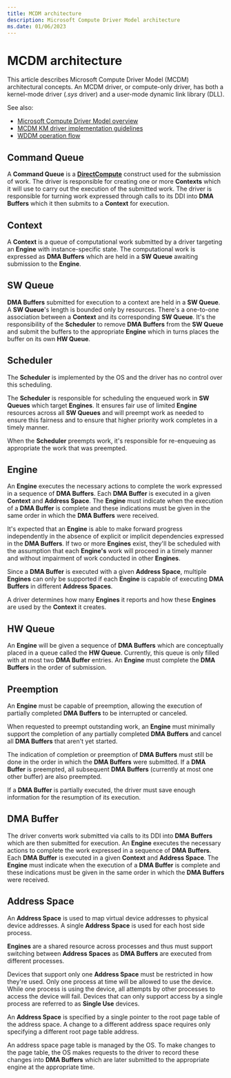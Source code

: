```yaml
---
title: MCDM architecture
description: Microsoft Compute Driver Model architecture
ms.date: 01/06/2023
---
```


# MCDM architecture

This article describes Microsoft Compute Driver Model (MCDM) architectural concepts. An MCDM driver, or compute-only driver, has both a kernel-mode driver (*.sys* driver) and a user-mode dynamic link library (DLL).

See also:

* [Microsoft Compute Driver Model overview](mcdm.md)
* [MCDM KM driver implementation guidelines](mcdm-implementation-guidelines.md)
* [WDDM operation flow](windows-vista-and-later-display-driver-model-operation-flow.md)

## Command Queue

A **Command Queue** is a [**DirectCompute**](/windows/win32/direct3d11/direct3d-11-advanced-stages-compute-shader) construct used for the submission of work. The driver is responsible for creating one or more **Contexts** which it will use to carry out the execution of the submitted work. The driver is responsible for turning work expressed through calls to its DDI into **DMA Buffers** which it then submits to a **Context** for execution.

## Context

A **Context** is a queue of computational work submitted by a driver targeting an **Engine** with instance-specific state. The computational work is expressed as **DMA Buffers** which are held in a **SW Queue** awaiting submission to the **Engine**.

## SW Queue

**DMA Buffers** submitted for execution to a context are held in a **SW Queue**. A **SW Queue**'s length is bounded only by resources. There's a one-to-one association between a **Context** and its corresponding **SW Queue**. It's the responsibility of the **Scheduler** to remove **DMA Buffers** from the **SW Queue** and submit the buffers to the appropriate **Engine** which in turns places the buffer on its own **HW Queue**.

## Scheduler

The **Scheduler** is implemented by the OS and the driver has no control over this scheduling.

The **Scheduler** is responsible for scheduling the enqueued work in **SW Queues** which target **Engines**. It ensures fair use of limited **Engine** resources across all **SW Queues** and will preempt work as needed to ensure this fairness and to ensure that higher priority work completes in a timely manner.

When the **Scheduler** preempts work, it's responsible for re-enqueuing as appropriate the work that was preempted.

## Engine

An **Engine** executes the necessary actions to complete the work expressed in a sequence of **DMA Buffers**. Each **DMA Buffer** is executed in a given **Context** and **Address Space**. The **Engine** must indicate when the execution of a **DMA Buffer** is complete and these indications must be given in the same order in which the **DMA Buffers** were received.

It's expected that an **Engine** is able to make forward progress independently in the absence of explicit or implicit dependencies expressed in the **DMA Buffers**. If two or more **Engines** exist, they'll be scheduled with the assumption that each **Engine's** work will proceed in a timely manner and without impairment of work conducted in other **Engines**.

Since a **DMA Buffer** is executed with a given **Address Space**, multiple **Engines** can only be supported if each **Engine** is capable of executing **DMA Buffers** in different **Address Spaces**.

A driver determines how many **Engines** it reports and how these **Engines** are used by the **Context** it creates.

## HW Queue

An **Engine** will be given a sequence of **DMA Buffers** which are conceptually placed in a queue called the **HW Queue**. Currently, this queue is only filled with at most two **DMA Buffer** entries. An **Engine** must complete the **DMA Buffers** in the order of submission.

## Preemption

An **Engine** must be capable of preemption, allowing the execution of partially completed **DMA Buffers** to be interrupted or canceled.

When requested to preempt outstanding work, an **Engine** must minimally support the completion of any partially completed **DMA Buffers** and cancel all **DMA Buffers** that aren't yet started.

The indication of completion or preemption of **DMA Buffers** must still be done in the order in which the **DMA Buffers** were submitted. If a **DMA Buffer** is preempted, all subsequent **DMA Buffers** (currently at most one other buffer) are also preempted.

If a **DMA Buffer** is partially executed, the driver must save enough information for the resumption of its execution.

## DMA Buffer

The driver converts work submitted via calls to its DDI into **DMA Buffers** which are then submitted for execution. An **Engine** executes the necessary actions to complete the work expressed in a sequence of **DMA Buffers**. Each **DMA Buffer** is executed in a given **Context** and **Address Space**. The **Engine** must indicate when the execution of a **DMA Buffer** is complete and these indications must be given in the same order in which the **DMA Buffers** were received.

## Address Space

An **Address Space** is used to map virtual device addresses to physical device addresses. A single **Address Space** is used for each host side process.

**Engines** are a shared resource across processes and thus must support switching between **Address Spaces** as **DMA Buffers** are executed from different processes.

Devices that support only one **Address Space** must be restricted in how they're used. Only one process at time will be allowed to use the device. While one process is using the device, all
attempts by other processes to access the device will fail. Devices that can only support access by a single process are referred to as **Single Use** devices.

An **Address Space** is specified by a single pointer to the root page table of the address space. A change to a different address space requires only specifying a different root page table address.

An address space page table is managed by the OS. To make changes to the page table, the OS makes requests to the driver to record these changes into **DMA Buffers** which are later submitted to the
appropriate engine at the appropriate time.
